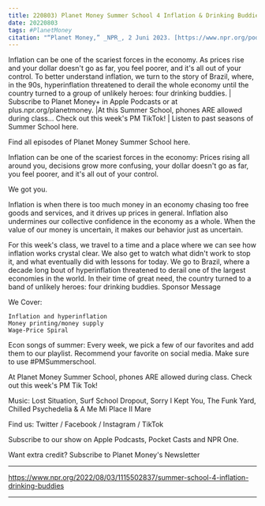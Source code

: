 ```yaml
---
title: 220803) Planet Money Summer School 4 Inflation & Drinking Buddies
date: 20220803
tags: #PlanetMoney
citation: "“Planet Money,” _NPR_, 2 Juni 2023. [https://www.npr.org/podcasts/510289/planet-money](https://www.npr.org/podcasts/510289/planet-money) (diakses 4 Juni 2023)."
---
```


Inflation can be one of the scariest forces in the economy. As prices rise and your dollar doesn't go as far, you feel poorer, and it's all out of your control. To better understand inflation, we turn to the story of Brazil, where, in the 90s, hyperinflation threatened to derail the whole economy until the country turned to a group of unlikely heroes: four drinking buddies. | Subscribe to Planet Money+ in Apple Podcasts or at plus.npr.org/planetmoney. |At this Summer School, phones ARE allowed during class... Check out this week's PM TikTok! | Listen to past seasons of Summer School here.

Find all episodes of Planet Money Summer School here.

Inflation can be one of the scariest forces in the economy: Prices rising all around you, decisions grow more confusing, your dollar doesn't go as far, you feel poorer, and it's all out of your control.

We got you.

Inflation is when there is too much money in an economy chasing too free goods and services, and it drives up prices in general. Inflation also undermines our collective confidence in the economy as a whole. When the value of our money is uncertain, it makes our behavior just as uncertain.

For this week's class, we travel to a time and a place where we can see how inflation works crystal clear. We also get to watch what didn't work to stop it, and what eventually did with lessons for today. We go to Brazil, where a decade long bout of hyperinflation threatened to derail one of the largest economies in the world. In their time of great need, the country turned to a band of unlikely heroes: four drinking buddies.
Sponsor Message

We Cover:

    Inflation and hyperinflation 
    Money printing/money supply
    Wage-Price Spiral

Econ songs of summer: Every week, we pick a few of our favorites and add them to our playlist. Recommend your favorite on social media. Make sure to use #PMSummerschool.

At Planet Money Summer School, phones ARE allowed during class. Check out this week's PM Tik Tok!

Music: Lost Situation, Surf School Dropout, Sorry I Kept You, The Funk Yard, Chilled Psychedelia & A Me Mi Place II Mare

Find us: Twitter / Facebook / Instagram / TikTok

Subscribe to our show on Apple Podcasts, Pocket Casts and NPR One.

Want extra credit? Subscribe to Planet Money's Newsletter

----

https://www.npr.org/2022/08/03/1115502837/summer-school-4-inflation-drinking-buddies





----

